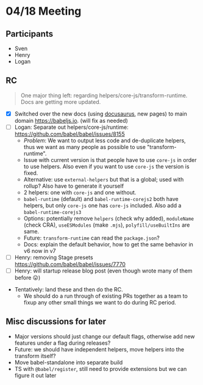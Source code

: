 # 04/18 Meeting

## Participants

- Sven
- Henry
- Logan

## RC

> One major thing left: regarding helpers/core-js/transform-runtime. Docs are getting more updated.

- [x] Switched over the new docs (using [docusaurus](https://docusaurus.io), new pages) to main domain https://babeljs.io. (will fix as needed)
- [ ] Logan: Separate out helpers/core-js/runtime: https://github.com/babel/babel/issues/8155
  - *Problem*: We want to output less code and de-duplicate helpers, thus we want as many people as possible to use "transform-runtime".
  - Issue with current version is that people have to use `core-js` in order to use helpers. Also even if you want to use `core-js` the version is fixed.
  - Alternative: use `external-helpers` but that is a global; used with rollup? Also have to generate it yourself
  - 2 helpers: one with `core-js` and one without.
  - `babel-runtime` (default) and `babel-runtime-corejs2` both have helpers, but only `core-js` one has `core-js` included. Also add a `babel-runtime-corejs3`
  - Options: potentially remove `helpers` (check why added), `moduleName` (check CRA), `useESModules` (make `.mjs`), `polyfill/useBuiltIns` are same.
  - Future: `transform-runtime` can read the `package.json`?
  - Docs: explain the default behavior, how to get the same behavior in v6 now in v7
- [ ] Henry: removing Stage presets https://github.com/babel/babel/issues/7770
- [ ] Henry: will startup release blog post (even though wrote many of them before 😛)
- Tentatively: land these and then do the RC. 
  - We should do a run through of existing PRs together as a team to fixup any other small things we want to do during RC period.

## Misc discussions for later
- Major versions should just change our default flags, otherwise add new features under a flag during releases?
- Future: we should have independent helpers, move helpers into the transform itself?
- Move babel-standalone into separate build
- TS with `@babel/register`, still need to provide extensions but we can figure it out later
